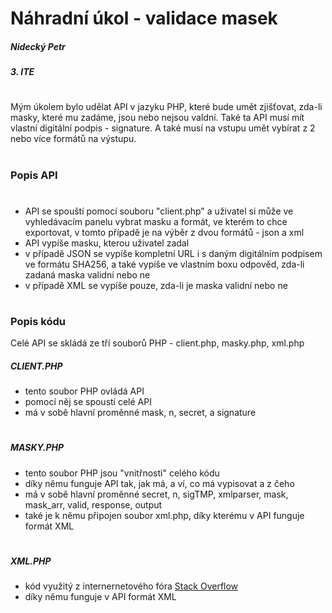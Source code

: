 # Náhradní úkol - validace masek
##### _Nidecký Petr_
##### _3. ITE_
#
Mým úkolem bylo udělat API v jazyku PHP, které bude umět zjišťovat, zda-li masky, které mu zadáme, jsou nebo nejsou valdní.
Také ta API musí mít vlastní digitální podpis - signature.
A také musí na vstupu umět vybírat z 2 nebo více formátů na výstupu.
#
### Popis API
#
- API se spouští pomocí souboru "client.php" a uživatel si může ve vyhledávacím panelu vybrat masku a formát, ve kterém to chce exportovat, v tomto případě je na výběr z dvou formátů - json a xml
- API vypíše masku, kterou uživatel zadal 
- v případě JSON se vypíše kompletní URL i s daným digitálním podpisem ve formátu SHA256, a také vypíše ve vlastním boxu odpověd, zda-li zadaná maska validní nebo ne
- v případě XML se vypíše pouze, zda-li je maska validní nebo ne
#
### Popis kódu
Celé API se skládá ze tří souborů PHP - client.php, masky.php, xml.php
##### _CLIENT.PHP_
- tento soubor PHP ovládá API
- pomocí něj se spoustí celé API
- má v sobě hlavní proměnné mask, n, secret, a signature
#
##### _MASKY.PHP_
- tento soubor PHP jsou "vnitřnosti" celého kódu
- díky němu funguje API tak, jak má, a ví, co má vypisovat a z čeho
- má v sobě hlavní proměnné secret, n, sigTMP, xmlparser, mask, mask_arr, valid, response, output
- také je k němu připojen soubor xml.php, díky kterému v API funguje formát XML
#
##### _XML.PHP_
- kód využitý z internernetového fóra [Stack Overflow](https://stackoverflow.com/questions/137021/php-object-as-xml-document)
- díky němu funguje v API formát XML
#
